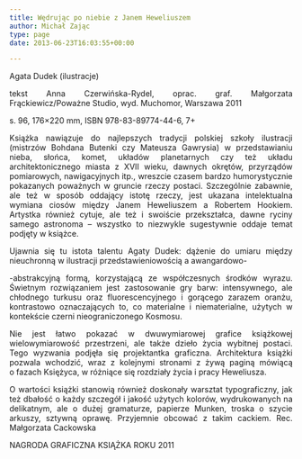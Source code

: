 ```yaml
---
title: Wędrując po niebie z Janem Heweliuszem
author: Michał Zając
type: page
date: 2013-06-23T16:03:55+00:00

---
```

Agata Dudek (ilustracje)

<p style="text-align: justify;">
  tekst Anna Czerwińska-Rydel, oprac. graf. Małgorzata Frąckiewicz/Poważne Studio, wyd. Muchomor, Warszawa 2011
</p>

<p style="text-align: justify;">
  s. 96, 176&#215;220 mm, ISBN 978-83-89774-44-6, 7+
</p>

<p style="text-align: justify;">
  Książka nawiązuje do najlepszych tradycji polskiej szkoły ilustracji (mistrzów Bohdana Butenki czy Mateusza Gawrysia) w przedstawianiu nieba, słońca, komet, układów planetarnych czy też układu architektonicznego miasta z XVII wieku, dawnych okrętów, przyrządów pomiarowych, nawigacyjnych itp., wreszcie czasem bardzo humorystycznie pokazanych poważnych w gruncie rzeczy postaci. Szczególnie zabawnie, ale też w sposób oddający istotę rzeczy, jest ukazana intelektualna wymiana ciosów między Janem Heweliuszem a Robertem Hookiem. Artystka również cytuje, ale też i swoiście przekształca, dawne ryciny samego astronoma – wszystko to niezwykle sugestywnie oddaje temat podjęty w książce.
</p>

<p style="text-align: justify;">
  Ujawnia się tu istota talentu Agaty Dudek: dążenie do umiaru między nieuchronną w ilustracji przedstawieniowością a awangardowo-
</p>

<p style="text-align: justify;">
  -abstrakcyjną formą, korzystającą ze współczesnych środków wyrazu. Świetnym rozwiązaniem jest zastosowanie gry barw: intensywnego, ale chłodnego turkusu oraz fluorescencyjnego i gorącego zarazem oranżu, kontrastowo oznaczających to, co materialne i niematerialne, użytych w kontekście czerni nieograniczonego Kosmosu.
</p>

<p style="text-align: justify;">
  Nie jest łatwo pokazać w dwuwymiarowej grafice książkowej wielowymiarowość przestrzeni, ale także dzieło życia wybitnej postaci. Tego wyzwania podjęła się projektantka graficzna. Architektura książki pozwala wchodzić, wraz z kolejnymi stronami z żywą paginą mówiącą o fazach Księżyca, w różniące się rozdziały życia i pracy Heweliusza.
</p>

<p style="text-align: justify;">
  O wartości książki stanowią również doskonały warsztat typograficzny, jak też dbałość o każdy szczegół i jakość użytych kolorów, wydrukowanych na delikatnym, ale o dużej gramaturze, papierze Munken, troska o szycie arkuszy, sztywną oprawę. Przyjemnie obcować z takim cackiem. Rec. Małgorzata Cackowska
</p>

NAGRODA GRAFICZNA KSIĄŻKA ROKU 2011